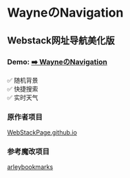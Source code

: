 <p>
<strong><h1>WayneのNavigation</h1></strong>
</p>

## Webstack网址导航美化版

### Demo: [➡️ WayneのNavigation](https://3301.ml/)

✅ 随机背景   
✅ 快捷搜索   
✅ 实时天气

### 原作者项目

[WebStackPage.github.io](https://github.com/WebStackPage/WebStackPage.github.io)

### 参考魔改项目

[arleybookmarks](https://github.com/arleycn/arleybookmarks)